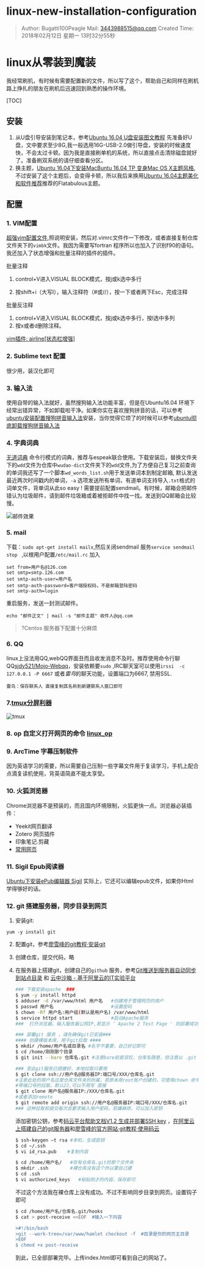 # linux-new-installation-configuration
> Author: Bugatti100Peagle  Mail: 3443988515@qq.com
> Created Time: 2018年02月12日 星期一 13时32分55秒

# linux从零装到魔装

我经常刷机，有时候有需要配置新的文件，所以写了这个，帮助自己和同样在刷机路上挣扎的朋友在刷机后迅速回到熟悉的操作环境。

[TOC]

## 安装

1. 从U盘引导安装到笔记本，参考[Ubuntu 16.04 U盘安装图文教程](http://www.linuxidc.com/Linux/2016-04/130520.htm) 
   先准备好U盘，文中要求至少8G,我一般选用16G-USB-2.0做引导盘，安装的时候速度快，不会太过卡顿。因为我是直接刷单机的系统，所以直接点击清除磁盘就好了。准备刷双系统的请仔细查看分区。
2. 换主题，[Ubuntu 16.04下安装MacBuntu 16.04 TP 变身Mac OS X主题风格](http://www.linuxidc.com/Linux/2016-06/131947.htm),不过安装了这个主题后，会变得卡顿，所以我后来换用[Ubuntu 16.04主题美化和软件推荐](http://www.linuxidc.com/Linux/2016-09/135165.htm)推荐的Flatabulous主题。

## 配置

### 1. VIM配置 

[超强vim配置文件](https://github.com/ma6174/vim-deprecated),照说明安装，然后对.vimrc文件作一下修改，或者直接复制仓库文件夹下的`vimbk`文件。我因为需要写fortran 程序所以也加入了识别f90的语句。我还加入了状态增强和批量注释的插件的插件。

批量注释

1. control+V进入VISUAL BLOCK模式，按j或k选中多行

2. 按shift+i（大写I），输入注释符（#或//），按一下或者两下Esc，完成注释

批量反注释

1. control+V进入VISUAL  BLOCK模式，按j或k选中多行，按l选中多列
2. 按x或者d删除注释。

[vim插件: airline[状态栏增强] ](http://www.wklken.me/posts/2015/06/07/vim-plugin-airline.html) 

### 2. Sublime text 配置

很少用，装汉化即可

### 3. 输入法

使用自带的输入法就好，虽然搜狗输入法功能丰富，但是在Ubuntu16.04 环境下经常出错异常，不如卸载啦干净。如果你实在喜欢搜狗拼音的话，可以参考[ubuntu安装配置搜狗拼音输入法](https://jingyan.baidu.com/article/a3aad71aa1abe7b1fa009641.html)安装，当你觉得它烦了的时候可以参考[ubuntu彻底卸载搜狗拼音输入法](https://jingyan.baidu.com/article/9faa723154c3dc473d28cb41.html) 

### 4. 字典词典

[无道词典](https://github.com/ChestnutHeng/Wudao-dict) 命令行模式的词典，推荐与espeak联合使用。下载安装后，替换文件夹下的`wdd`文件为仓库中`wudao-dict`文件夹下的`wdd`文件,为了方便自己复习之前查询的单词我还写了一个脚本`wd_words_list.sh`用于发送单词本到制定邮箱, 默认发送最近两次时间戳内的单词，`-a` 选项发送所有单词，有道单词支持导入`.txt`格式的词单文件，背单词从此so easy ! 需要提前配置sendmail。有时候，邮箱会把邮件错认为垃圾邮件，请到邮件垃圾箱或着被拒邮件中找一找。发送到QQ邮箱会比较慢。

![邮件效果](./pictures/wds_1.jpg)



### 5. mail

下载：`sudo apt-get install mailx`,然后关闭sendmail 服务`service sendmail stop ` ,以根用户配置`/etc/mail.rc` 加入

``` 
set from=用户名@126.com
set smtp=smtp.126.com
set smtp-auth-user=用户名
set smtp-auth-password=客户端授权码，不是邮箱登陆密码
set smtp-auth=login
```

重启服务，发送一封测试邮件。

`echo "邮件正文" | mail -s "邮件主题" 收件人@qq.com` 
> ?Centos 服务器下配置十分麻烦

### 6. QQ

linux上没法用QQ,webQQ界面丑而且收发消息不及时。推荐使用命令行聊QQ[sjdy521/Mojo-Webqq](https://github.com/sjdy521/Mojo-Webqq)，安装依赖要`sudo` ,IRC聊天室可以使用`irssi  -c 127.0.0.1 -P 6667` 或者*雷鸟*的聊天功能，设置端口为6667, 禁用SSL. 

```
雷鸟：保存联系人 直接复制其名称到新建联系人窗口即可
```

### 7.[tmux分屏利器](./tmux/tmux.md)

![tmux](./pictures/tmux_1.png)


### 8. op 自定义打开网页的命令 [linux_op](./op/linux_op.md)

### 9. ArcTime 字幕压制软件

因为英语学习的需要，所以需要自己压制一些字幕文件用于复读学习，手机上配合点滴复读机使用，背英语简直不能太享受。

### 10. 火狐浏览器

Chrome浏览器不是预装的，而且国内环境限制，火狐更快一点。浏览器必装插件：

- Yeekit网页翻译
- Zotero 网页插件
- 印象笔记.剪藏
- [常用网页](./common_web_pages.md)

### 11. Sigil Epub阅读器

[Ubuntu下安装ePub编辑器 Sigil](https://www.linuxidc.com/Linux/2012-12/75833.htm) 实际上，它还可以编辑epub文件，如果你Html学得够好的话。

### 12. git 搭建服务器，同步目录到网页
1. 安装git: 
```
yum -y install git
```

2. 配置git，参考[廖雪峰的git教程·安装git](https://www.liaoxuefeng.com/wiki/0013739516305929606dd18361248578c67b8067c8c017b000/00137396287703354d8c6c01c904c7d9ff056ae23da865a000) 

3. 创建仓库，提交代码，略

4. 在服务器上搭建git，创建自己的`github` 服务，参考[Git推送到服务器自动同步到站点目录](https://www.linuxidc.com/Linux/2017-05/143313.htm) 和 [云中沙箱 - 基于阿里云的IT实验平台](https://edu.aliyun.com/lab/courses/129136057c2a4d50af22490b5ce8f878/detail?purchaseRecordId=5718e0756dca40eb88c53d3c09a02233) 

   ```bash
   ### 下载安装apache  ###
   $ yum -y install httpd
   $ adduser -d /var/www/html 用户名   #创建用于管理网页的用户
   $ passwd 用户名                     #设置密码
   $ chown -Rf 用户名:用户组(默认是用户名) /var/www/html
   $ service httpd start              #启动Apache服务
   ###  打开浏览器，输入服务器公网IP,若显示 ‘ Apache 2 Test Page ' 则部署成功

   ### 部署git 服务 ，请先确保git已安装###
   #### 创建裸版本库，用于git拉取 ####
   $ mkdir /home/用户名或目录名 #名字不重要，自己好记即可
   $ cd /home/刚刚那个目录  
   $ git init --bare 仓库名.git #注意bare前是双杠，仓库名随意，但注意以 .git 结尾

   ### 至此git服务已搭建好，本地拉取只要用
   $ git clone ssh://用户名@服务器IP:端口号/XXX/仓库名.git  
   #注意此处的用户名应是仓库文件夹的所属，若原本用root账户创建的，可使用chown 命令改变所属
   #带端口号的拉取，默认22,可以不用写 直接 
   $ git clone 用户名@服务器IP:/XXX/仓库名.git 
   #或者添加remote
   $ git remote add origin ssh://用户名@服务器IP:端口号/XXX/仓库名.git
   ### 这种拉取和提交每次会要求输入用户密码，若嫌麻烦，可以加入密钥
   ```
   添加密钥公钥，参考[码云平台帮助文档V1.2 生成并部署SSH key](http://git.mydoc.io/?t=154712) ，[在阿里云上搭建自己的git服务器](https://www.cnblogs.com/herd/p/7063091.html)和[廖雪峰的官方网站·git教程·使用码云](https://www.liaoxuefeng.com/wiki/0013739516305929606dd18361248578c67b8067c8c017b000/00150154460073692d151e784de4d718c67ce836f72c7c4000)  

   ```bash
   $ ssh-keygen –t rsa #本机，生成密钥
   $ cd ~/.ssh
   $ vi id_rsa.pub    #复制内容

   $ cd /home/用户名/   #存有仓库名.git的那个文件夹
   $ mkdir .ssh        #裸仓库没有这个所以要自己建
   $ cd .ssh
   $ vi authorized_keys   #粘贴刚才的内容，保存即可
   ```

   不过这个方法我在裸仓库上没有成功。不过不影响同步目录到网页。设置钩子即可

   ```bash
   $ cd /home/用户名/仓库名.git/hooks
   $ cat > post-receive <<EOF  #输入一下内容

   >#!/bin/bash
   >git --work-tree=/var/www/hamlet checkout -f  #目录是你的网页主目录
   >EOF
   $ chmod +x post-receive
   ```

   到此，已全部部署完毕。上传index.html即可看到自己的网站了。

   ​